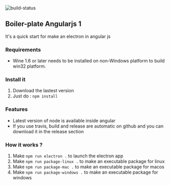 ![build-status](https://travis-ci.org/clabroche/boilerplate-angular-electron.svg?branch=master)

## Boiler-plate Angularjs 1
It's a quick start for make an electron in angular js

### Requirements
 - Wine 1.6 or later needs to be installed on non-Windows platform to build win32 platform. 

### Install it
1. Download the lastest version
2. Just do : `npm install`

### Features
 - Latest version of node is available inside angular
 - If you use travis, build and release are automatic on github and you can download it in the release section

### How it works ?
1. Make `npm run electron .` to launch the electron app
2. Make `npm run package-linux .` to make an executable package for linux
3. Make `npm run package-mac .` to make an executable package for macos
4. Make `npm run package-windows .` to make an executable package for windows
